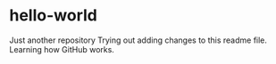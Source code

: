 # hello-world
Just another repository
Trying out adding changes to this readme file. Learning how GitHub works.
